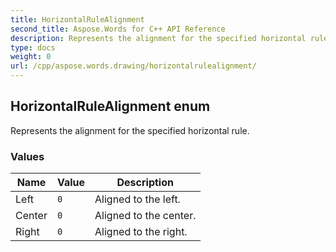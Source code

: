 ```yaml
---
title: HorizontalRuleAlignment
second_title: Aspose.Words for C++ API Reference
description: Represents the alignment for the specified horizontal rule. 
type: docs
weight: 0
url: /cpp/aspose.words.drawing/horizontalrulealignment/
---
```

## HorizontalRuleAlignment enum


Represents the alignment for the specified horizontal rule.

### Values

| Name | Value | Description |
| --- | --- | --- |
| Left | `0` | Aligned to the left. |
| Center | `0` | Aligned to the center. |
| Right | `0` | Aligned to the right. |

